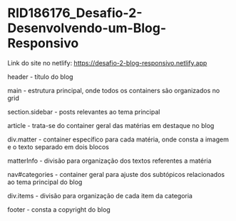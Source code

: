 # RID186176_Desafio-2-Desenvolvendo-um-Blog-Responsivo

Link do site no netlify: https://desafio-2-blog-responsivo.netlify.app

header - título do blog 

main - estrutura principal, onde todos os containers são organizados no grid

section.sidebar - posts relevantes ao tema principal

article - trata-se do container geral das matérias em destaque no blog

div.matter - container específico para cada matéria, onde consta a imagem e o texto separado em dois blocos

matterInfo - divisão para organização dos textos referentes a matéria

nav#categories - container geral para ajuste dos subtópicos relacionados ao tema principal do blog

div.items - divisão para organização de cada item da categoria

footer - consta a copyright do blog
